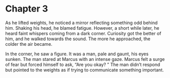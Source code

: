 # Chapter 3
As he lifted weights, he noticed a mirror reflecting something odd behind him. Shaking his head, he blamed fatigue. However, a short while later, he heard faint whispers coming from a dark corner. Curiosity got the better of him, and he walked towards the sound. The more he approached, the colder the air became. 

In the corner, he saw a figure. It was a man, pale and gaunt, his eyes sunken. The man stared at Marcus with an intense gaze. Marcus felt a surge of fear but forced himself to ask, “Are you okay? ” The man didn’t respond but pointed to the weights as if trying to communicate something important. 